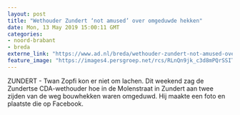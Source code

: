```yaml
---
layout: post
title: "Wethouder Zundert ‘not amused’ over omgeduwde hekken"
date: Mon, 13 May 2019 15:00:11 GMT
categories: 
- noord-brabant 
- breda 
externe_link: "https://www.ad.nl/breda/wethouder-zundert-not-amused-over-omgeduwde-hekken~ab2850bb/"
feature_image: "https://images4.persgroep.net/rcs/RLnQn9jk_c3d8mPQrSSITv44toE/diocontent/148250132/_fitwidth/400/?appId=21791a8992982cd8da851550a453bd7f&quality=0.7"
---
```


ZUNDERT - Twan Zopfi kon er niet om lachen. Dit weekend zag de Zundertse CDA-wethouder hoe in de Molenstraat in Zundert aan twee zijden van de weg bouwhekken waren omgeduwd. Hij maakte een foto en plaatste die op Facebook.
